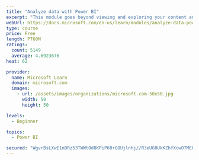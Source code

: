 ```yaml
---
title: "Analyze data with Power BI"
excerpt: "This module goes beyond viewing and exploring your content and explains how to interact with it by working with reports and dashboards to uncover and share new business insights."
webUrl: https://docs.microsoft.com/en-us/learn/modules/analyze-data-power-bi/
type: course
price: Free
length: PT60M
ratings:
  count: 5149
  average: 4.6923676
heat: 62

provider:
  name: Microsoft Learn
  domain: microsoft.com
  images:
    - url: /assets/images/organizations/microsoft.com-50x50.jpg
      width: 50
      height: 50

levels:
  - Beginner

topics:
  - Power BI

secured: "WgvrBsLXwE1nDRz53TWWtOd8KPiP68+GOUjlnhj//R3eUG0UkKZhfXcwO7MEGw6TQTcg68VLwtMUF3Lfo3epIAd9iMZ/39JAB6IhYiyFZF/jwvny2yKnGhbe5Tg7I64WtNZMktW2ArQZybjJyn833nGm8GqGBPpPJvdF+pVibUsJvL1RIFZU/gMlA46yFklJK4RIIqQ0BQsfKO7NgN4nbvuzCpydA3f7xGvsMx5rgqb+dl1/6KLa8UMv0z0O/gQclOfKMAm2zyYLwMx4xtc4F1Ban8nZhjrD20D/J3xtcm8srcoBRBim5MJC74BtvsWKGiwmAHnowVaqFEW9kYdXtQ4V1Z7kcDf/HvMkZqBxe/TsmvE3zAvoC9tDIxCD+mm2NYjN/seWcN9GAsHeK7G0bjVT6gfSzBgGVXGLhiI+5E4=;lhkOCcsgqr3+GbPnVS6eHQ=="
---
```


